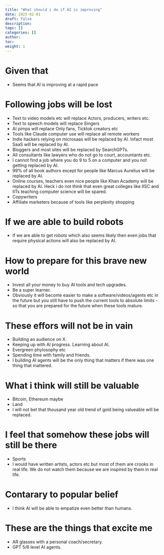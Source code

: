 ```yaml
---
title: "What should i do if AI is improving"
date: 2025-02-01
draft: false
description:
tags: []
categories: []
author:
toc:
weight: 1
---
```


# Given that
- Seems that AI is improving at a rapid pace


# Following jobs will be lost
- Text to video models etc will replace Actors, producers, writers etc.
- Text to speech models will replace Singers
- AI pimps will replace Only fans, Ticktok creators etc
- Tools like Claude computer use will replace all remote workers
- Indie hackers relying on microsaas will be replaced by AI. Infact most SaaS will be replaced by AI.
- Bloggers and most sites will be replaced by SearchGPTs.
- All consultants like lawyers who do not go to court, accountants etc.
- I cannot find a job where you do 9 to 5 on a computer and you not getting replaced by AI.
- 99% of all book authors except for people like Marcus Aurelius will be replaced by AI.
- Online courses, teachers even nice people like Khan Academy will be replaced by AI. Heck i do not think that even great colleges like IISC and IITs teaching computer science will be spared.
- Copywriters
-  Affiliate marketers because of tools like perplexity shopping

# If we are able to build robots
- If we are able to get robots which also seems likely then even jobs that require physical actions will also be replaced by AI.

# How to prepare for this brave new world
- Invest all your money to buy AI tools and tech upgrades.
- Be a super learner.
- Obviously it will become easier to make a software/videos/agents etc in the future but you still have to push the current tools to absolute limits - so that you are prepared for the future when these tools mature.

# These effors will not be in vain
- Building an audience on X.
- Keeping up with AI progress. Learning about AI.
- Evergreen phylosophy etc
- Spending time with family and friends.
- I building AI agents will be the only thing that matters if there was one thing that mattered.


# What i think will still be valuable
- Bitcoin, Ethereum maybe
- Land
- I will not bet that thousand year old trend of gold being valueable will be replaced.

# I feel that somehow these jobs will still be there
- Sports
- I would have written artists, actors etc but most of them are crooks in real life. We do not watch them because we are inspired by them in real life.

# Contarary to popular belief
- I think AI will be able to empatize even better than humans.

# These are the things that excite me
- AR glasses with a personal coach/secretary.
- GPT 5/6 level AI agents.